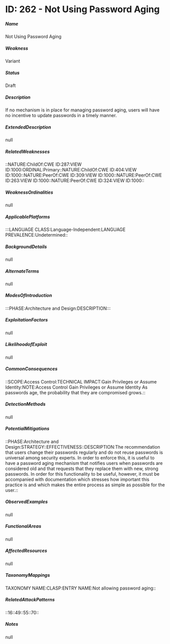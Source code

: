 # ID: 262 - Not Using Password Aging
<h5>Name</h5>Not Using Password Aging
<h5>Weakness</h5>Variant
<h5>Status</h5>Draft
<h5>Description</h5>If no mechanism is in place for managing password aging, users will have no incentive to update passwords in a timely manner.
<h5>ExtendedDescription</h5>null
<h5>RelatedWeaknesses</h5>::NATURE:ChildOf:CWE ID:287:VIEW ID:1000:ORDINAL:Primary::NATURE:ChildOf:CWE ID:404:VIEW ID:1000::NATURE:PeerOf:CWE ID:309:VIEW ID:1000::NATURE:PeerOf:CWE ID:263:VIEW ID:1000::NATURE:PeerOf:CWE ID:324:VIEW ID:1000::
<h5>WeaknessOrdinalities</h5>null
<h5>ApplicablePlatforms</h5>:::LANGUAGE CLASS:Language-Independent:LANGUAGE PREVALENCE:Undetermined::
<h5>BackgroundDetails</h5>null
<h5>AlternateTerms</h5>null
<h5>ModesOfIntroduction</h5>:::PHASE:Architecture and Design:DESCRIPTION:::
<h5>ExploitationFactors</h5>null
<h5>LikelihoodofExploit</h5>null
<h5>CommonConsequences</h5>::SCOPE:Access Control:TECHNICAL IMPACT:Gain Privileges or Assume Identity:NOTE:Access Control Gain Privileges or Assume Identity As passwords age, the probability that they are compromised grows.::
<h5>DetectionMethods</h5>null
<h5>PotentialMitigations</h5>::PHASE:Architecture and Design:STRATEGY::EFFECTIVENESS::DESCRIPTION:The recommendation that users change their passwords regularly and do not reuse passwords is universal among security experts. In order to enforce this, it is useful to have a password aging mechanism that notifies users when passwords are considered old and that requests that they replace them with new, strong passwords. In order for this functionality to be useful, however, it must be accompanied with documentation which stresses how important this practice is and which makes the entire process as simple as possible for the user.::
<h5>ObservedExamples</h5>null
<h5>FunctionalAreas</h5>null
<h5>AffectedResources</h5>null
<h5>TaxonomyMappings</h5>TAXONOMY NAME:CLASP:ENTRY NAME:Not allowing password aging::
<h5>RelatedAttackPatterns</h5>::16::49::55::70::
<h5>Notes</h5>null

